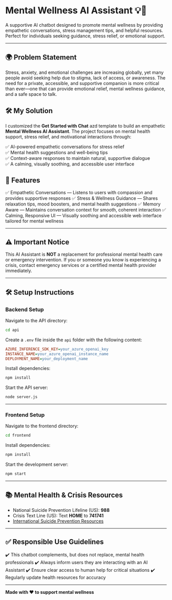 # Mental Wellness AI Assistant 💡💬

A supportive AI chatbot designed to promote mental wellness by providing empathetic conversations, stress management tips, and helpful resources. Perfect for individuals seeking guidance, stress relief, or emotional support.

---
## 🌍 Problem Statement
Stress, anxiety, and emotional challenges are increasing globally, yet many people avoid seeking help due to stigma, lack of access, or awareness. The need for a private, accessible, and supportive companion is more critical than ever—one that can provide emotional relief, mental wellness guidance, and a safe space to talk.


## 🛠️ My Solution
I customized the **Get Started with Chat** azd template to build an empathetic **Mental Wellness AI Assistant**. The project focuses on mental health support, stress relief, and motivational interactions through:

✅ AI-powered empathetic conversations for stress relief  
✅ Mental health suggestions and well-being tips   
✅ Context-aware responses to maintain natural, supportive dialogue  
✅ A calming, visually soothing, and accessible user interface  

## 🚀 Features

✅ Empathetic Conversations — Listens to users with compassion and provides supportive responses
✅ Stress & Wellness Guidance — Shares relaxation tips, mood boosters, and mental health suggestions
✅ Memory Aware — Maintains conversation context for smooth, coherent interaction
✅ Calming, Responsive UI — Visually soothing and accessible web interface tailored for mental wellness

---

## ⚠️ Important Notice

This AI Assistant is **NOT** a replacement for professional mental health care or emergency intervention.
If you or someone you know is experiencing a crisis, contact emergency services or a certified mental health provider immediately.

---

## 🛠️ Setup Instructions

### Backend Setup

Navigate to the API directory:

```bash
cd api
```

Create a `.env` file inside the `api` folder with the following content:

```ini
AZURE_INFERENCE_SDK_KEY=your_azure_openai_key  
INSTANCE_NAME=your_azure_openai_instance_name  
DEPLOYMENT_NAME=your_deployment_name  
```

Install dependencies:

```bash
npm install
```

Start the API server:

```bash
node server.js
```

---

### Frontend Setup

Navigate to the frontend directory:

```bash
cd frontend
```

Install dependencies:

```bash
npm install
```

Start the development server:

```bash
npm start
```

---

## 📚 Mental Health & Crisis Resources

* National Suicide Prevention Lifeline (US): **988**
* Crisis Text Line (US): Text **HOME** to **741741**
* [International Suicide Prevention Resources](https://www.iasp.info/resources/Crisis_Centres/)

---

## ✅ Responsible Use Guidelines

✔️ This chatbot complements, but does not replace, mental health professionals
✔️ Always inform users they are interacting with an AI Assistant
✔️ Ensure clear access to human help for critical situations
✔️ Regularly update health resources for accuracy

---

**Made with ❤️ to support mental wellness**
